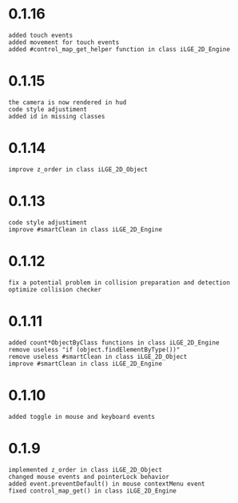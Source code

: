 # 0.1.16
    added touch events
    added movement for touch events
    added #control_map_get_helper function in class iLGE_2D_Engine

# 0.1.15
    the camera is now rendered in hud
    code style adjustiment
    added id in missing classes

# 0.1.14
    improve z_order in class iLGE_2D_Object

# 0.1.13
    code style adjustiment
    improve #smartClean in class iLGE_2D_Engine

# 0.1.12
    fix a potential problem in collision preparation and detection
    optimize collision checker

# 0.1.11
    added count*ObjectByClass functions in class iLGE_2D_Engine
    remove useless "if (object.findElementByType())"
    remove useless #smartClean in class iLGE_2D_Object
    improve #smartClean in class iLGE_2D_Engine

# 0.1.10
    added toggle in mouse and keyboard events

# 0.1.9
    implemented z_order in class iLGE_2D_Object
    changed mouse events and pointerLock behavior
    added event.preventDefault() in mouse contextMenu event
    fixed control_map_get() in class iLGE_2D_Engine
